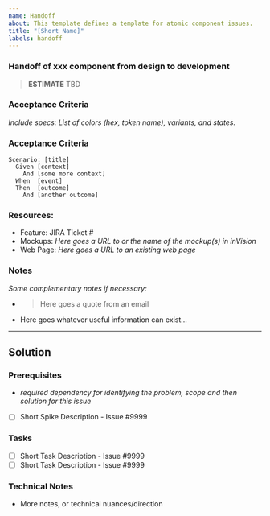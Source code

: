 ```yaml
---
name: Handoff
about: This template defines a template for atomic component issues.
title: "[Short Name]"
labels: handoff
---
```


### Handoff of xxx component from design to development

> **ESTIMATE** TBD

### Acceptance Criteria
*Include specs:  List of colors (hex, token name), variants, and states.* 

### Acceptance Criteria

```gherkin
Scenario: [title]
  Given [context]
    And [some more context]
  When  [event]
  Then  [outcome]
    And [another outcome]
```

### Resources:
* Feature: JIRA Ticket #
* Mockups: *Here goes a URL to or the name of the mockup(s) in inVision*
* Web Page: *Here goes a URL to an existing web page*

### Notes

*Some complementary notes if necessary:*

* > Here goes a quote from an email
* Here goes whatever useful information can exist…

---

## Solution

### Prerequisites
- *required dependency for identifying the problem, scope and then solution for this issue*

- [ ] Short Spike Description - Issue #9999

### Tasks
- [ ] Short Task Description - Issue #9999
- [ ] Short Task Description - Issue #9999

### Technical Notes
- More notes, or technical nuances/direction 
